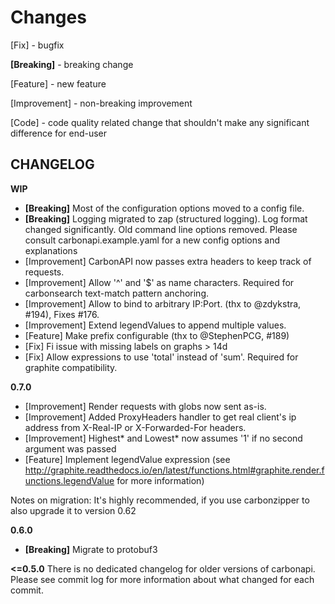 Changes
=================================================

[Fix] - bugfix

**[Breaking]** - breaking change

[Feature] - new feature

[Improvement] - non-breaking improvement

[Code] - code quality related change that shouldn't make any significant difference for end-user

CHANGELOG
---------

**WIP**
 - **[Breaking]** Most of the configuration options moved to a config file.
 - **[Breaking]** Logging migrated to zap (structured logging). Log format changed significantly. Old command line options removed. Please consult carbonapi.example.yaml for a new config options and explanations
 - [Improvement] CarbonAPI now passes extra headers to keep track of requests.
 - [Improvement] Allow '^' and '$' as name characters. Required for carbonsearch text-match pattern anchoring.
 - [Improvement] Allow to bind to arbitrary IP:Port. (thx to @zdykstra, #194), Fixes #176.
 - [Improvement] Extend legendValues to append multiple values.
 - [Feature] Make prefix configurable (thx to @StephenPCG, #189)
 - [Fix] Fi issue with missing labels on graphs > 14d
 - [Fix] Allow expressions to use 'total' instead of 'sum'. Required for graphite compatibility.

**0.7.0**
 - [Improvement] Render requests with globs now sent as-is.
 - [Improvement] Added ProxyHeaders handler to get real client's ip address from X-Real-IP or X-Forwarded-For headers.
 - [Improvement] Highest\* and Lowest\* now assumes '1' if no second argument was passed
 - [Feature] Implement legendValue expression (see http://graphite.readthedocs.io/en/latest/functions.html#graphite.render.functions.legendValue for more information)

Notes on migration:
It's highly recommended, if you use carbonzipper to also upgrade it to version 0.62

**0.6.0**
 - **[Breaking]** Migrate to protobuf3

**<=0.5.0**
There is no dedicated changelog for older versions of carbonapi. Please see commit log for more information about what changed for each commit.
